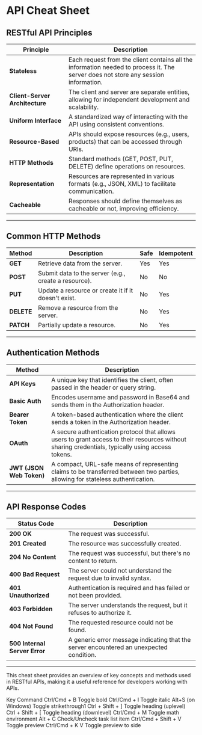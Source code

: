 # API Cheat Sheet

## RESTful API Principles

| Principle                 | Description                                         |
|---------------------------|-----------------------------------------------------|
| **Stateless**             | Each request from the client contains all the information needed to process it. The server does not store any session information. |
| **Client-Server Architecture** | The client and server are separate entities, allowing for independent development and scalability. |
| **Uniform Interface**     | A standardized way of interacting with the API using consistent conventions. |
| **Resource-Based**        | APIs should expose resources (e.g., users, products) that can be accessed through URIs. |
| **HTTP Methods**          | Standard methods (GET, POST, PUT, DELETE) define operations on resources. |
| **Representation**        | Resources are represented in various formats (e.g., JSON, XML) to facilitate communication. |
| **Cacheable**             | Responses should define themselves as cacheable or not, improving efficiency. |

* * *

## Common HTTP Methods

| Method      | Description                                         | Safe | Idempotent |
|-------------|-----------------------------------------------------|------|------------|
| **GET**     | Retrieve data from the server.                     | Yes  | Yes        |
| **POST**    | Submit data to the server (e.g., create a resource). | No   | No         |
| **PUT**     | Update a resource or create it if it doesn't exist. | No   | Yes        |
| **DELETE**  | Remove a resource from the server.                 | No   | Yes        |
| **PATCH**   | Partially update a resource.                        | No   | Yes        |

* * *

## Authentication Methods

| Method           | Description                                         |
|------------------|-----------------------------------------------------|
| **API Keys**     | A unique key that identifies the client, often passed in the header or query string. |
| **Basic Auth**   | Encodes username and password in Base64 and sends them in the Authorization header. |
| **Bearer Token** | A token-based authentication where the client sends a token in the Authorization header. |
| **OAuth**        | A secure authentication protocol that allows users to grant access to their resources without sharing credentials, typically using access tokens. |
| **JWT (JSON Web Token)** | A compact, URL-safe means of representing claims to be transferred between two parties, allowing for stateless authentication. |

* * *

## API Response Codes

| Status Code | Description                                         |
|-------------|-----------------------------------------------------|
| **200 OK**  | The request was successful.                         |
| **201 Created** | The resource was successfully created.           |
| **204 No Content** | The request was successful, but there's no content to return. |
| **400 Bad Request** | The server could not understand the request due to invalid syntax. |
| **401 Unauthorized** | Authentication is required and has failed or not been provided. |
| **403 Forbidden** | The server understands the request, but it refuses to authorize it. |
| **404 Not Found** | The requested resource could not be found.       |
| **500 Internal Server Error** | A generic error message indicating that the server encountered an unexpected condition. |

---

This cheat sheet provides an overview of key concepts and methods used in RESTful APIs, making it a useful reference for developers working with APIs.

Key Command
Ctrl/Cmd + B Toggle bold
Ctrl/Cmd + I Toggle italic
Alt+S (on Windows) Toggle strikethrough1
Ctrl + Shift + ] Toggle heading (uplevel)
Ctrl + Shift + [ Toggle heading (downlevel)
Ctrl/Cmd + M Toggle math environment
Alt + C Check/Uncheck task list item
Ctrl/Cmd + Shift + V Toggle preview
Ctrl/Cmd + K V Toggle preview to side
